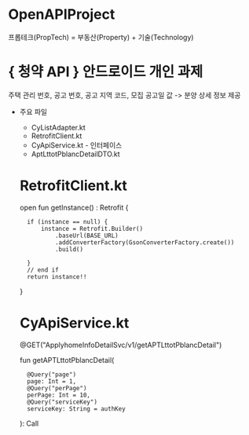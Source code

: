 # OpenAPIProject
프롭테크(PropTech) = 부동산(Property) + 기술(Technology)

# { 청약 API } 안드로이드 개인 과제
주택 관리 번호, 공고 번호, 공고 지역 코드, 모집 공고일 값 -> 분양 상세 정보 제공



* 주요 파일
  * CyListAdapter.kt
  * RetrofitClient.kt
  * CyApiService.kt - 인터페이스
  * AptLttotPblancDetailDTO.kt




  # RetrofitClient.kt
  
  open fun getInstance() : Retrofit {
  
        if (instance == null) {
            instance = Retrofit.Builder()
                .baseUrl(BASE_URL)
                .addConverterFactory(GsonConverterFactory.create())
                .build()

        }
        // end if
        return instance!!
  
    }
  
  
    



  # CyApiService.kt
  
    @GET("ApplyhomeInfoDetailSvc/v1/getAPTLttotPblancDetail")
  
    fun getAPTLttotPblancDetail(
  
        @Query("page")
        page: Int = 1,
        @Query("perPage")
        perPage: Int = 10,
        @Query("serviceKey")
        serviceKey: String = authKey
  
    ): Call<AptLttotPblancDetailDTO>

